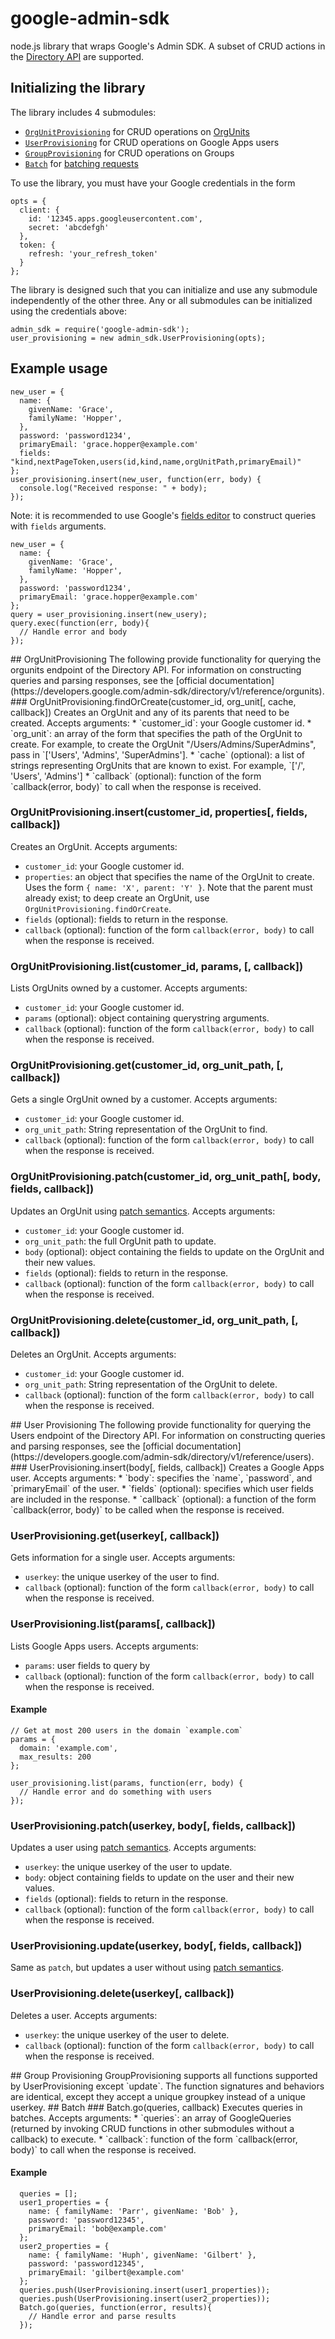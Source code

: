 # google-admin-sdk
node.js library that wraps Google's Admin SDK. A subset of CRUD actions in the [Directory API](https://developers.google.com/admin-sdk/directory/v1/reference/) are supported.

## Initializing the library
The library includes 4 submodules:
* [`OrgUnitProvisioning`](#OrgUnitProvisioning) for CRUD operations on [OrgUnits](https://support.google.com/a/answer/4352075?hl=en)
* [`UserProvisioning`](#UserProvisioning) for CRUD operations on Google Apps users
* [`GroupProvisioning`](#GroupProvisioning) for CRUD operations on Groups
* [`Batch`](#Batch) for [batching requests](https://developers.google.com/+/domains/batch)

To use the library, you must have your Google credentials in the form
```
opts = {
  client: {
    id: '12345.apps.googleusercontent.com',
    secret: 'abcdefgh'
  },
  token: {
    refresh: 'your_refresh_token'
  }
};

```

The library is designed such that you can initialize and use any submodule independently of the other three. Any or all submodules can be initialized using the credentials above:
```
admin_sdk = require('google-admin-sdk');
user_provisioning = new admin_sdk.UserProvisioning(opts);
```

## Example usage
```
new_user = {
  name: {
    givenName: 'Grace',
    familyName: 'Hopper',
  },
  password: 'password1234',
  primaryEmail: 'grace.hopper@example.com'
  fields: "kind,nextPageToken,users(id,kind,name,orgUnitPath,primaryEmail)"
};
user_provisioning.insert(new_user, function(err, body) {
  console.log("Received response: " + body);
});
```
Note: it is recommended to use Google's [fields editor](https://developers.google.com/admin-sdk/directory/v1/reference/users/insert) to construct queries with `fields` arguments.

```
new_user = {
  name: {
    givenName: 'Grace',
    familyName: 'Hopper',
  },
  password: 'password1234',
  primaryEmail: 'grace.hopper@example.com'
};
query = user_provisioning.insert(new_usery);
query.exec(function(err, body){
  // Handle error and body
});
```
<a name="OrgUnitProvisioning" />
## OrgUnitProvisioning
The following provide functionality for querying the orgunits endpoint of the Directory API. For information on constructing queries and parsing responses, see the [official documentation](https://developers.google.com/admin-sdk/directory/v1/reference/orgunits).
### OrgUnitProvisioning.findOrCreate(customer_id, org_unit[, cache, callback])
Creates an OrgUnit and any of its parents that need to be created. Accepts arguments:
* `customer_id`: your Google customer id.
* `org_unit`: an array of the form that specifies the path of the OrgUnit to create. For example, to create the OrgUnit "/Users/Admins/SuperAdmins", pass in `['Users', 'Admins', 'SuperAdmins'].
* `cache` (optional): a list of strings representing OrgUnits that are known to exist. For example, `['/', 'Users', 'Admins']
* `callback` (optional): function of the form `callback(error, body)` to call when the response is received.

### OrgUnitProvisioning.insert(customer_id, properties[, fields, callback])
Creates an OrgUnit. Accepts arguments:
* `customer_id`: your Google customer id.
* `properties`: an object that specifies the name of the OrgUnit to create. Uses the form `{ name: 'X', parent: 'Y' }`. Note that the parent must already exist; to deep create an OrgUnit, use `OrgUnitProvisioning.findOrCreate`.
* `fields` (optional): fields to return in the response.
* `callback` (optional): function of the form `callback(error, body)` to call when the response is received.

### OrgUnitProvisioning.list(customer_id, params, [, callback])
Lists OrgUnits owned by a customer. Accepts arguments:
* `customer_id`: your Google customer id.
* `params` (optional): object containing querystring arguments.
* `callback` (optional): function of the form `callback(error, body)` to call when the response is received.

### OrgUnitProvisioning.get(customer_id, org_unit_path, [, callback])
Gets a single OrgUnit owned by a customer. Accepts arguments:
* `customer_id`: your Google customer id.
* `org_unit_path`: String representation of the OrgUnit to find.
* `callback` (optional): function of the form `callback(error, body)` to call when the response is received.

### OrgUnitProvisioning.patch(customer_id, org_unit_path[, body, fields, callback])
Updates an OrgUnit using [patch semantics](https://developers.google.com/admin-sdk/directory/v1/guides/performance#patch). Accepts arguments:
* `customer_id`: your Google customer id.
* `org_unit_path`: the full OrgUnit path to update.
* `body` (optional): object containing the fields to update on the OrgUnit and their new values.
* `fields` (optional): fields to return in the response.
* `callback` (optional): function of the form `callback(error, body)` to call when the response is received.

### OrgUnitProvisioning.delete(customer_id, org_unit_path, [, callback])
Deletes an OrgUnit. Accepts arguments:
* `customer_id`: your Google customer id.
* `org_unit_path`: String representation of the OrgUnit to delete.
* `callback` (optional): function of the form `callback(error, body)` to call when the response is received.


<a name="UserProvisioning" />
## User Provisioning
The following provide functionality for querying the Users endpoint of the Directory API. For information on constructing queries and parsing responses, see the [official documentation](https://developers.google.com/admin-sdk/directory/v1/reference/users).
### UserProvisioning.insert(body[, fields, callback])
Creates a Google Apps user. Accepts arguments:
* `body`: specifies the `name`, `password`, and `primaryEmail` of the user.
* `fields` (optional): specifies which user fields are included in the response.
* `callback` (optional): a function of the form `callback(error, body)` to be called when the response is received.

### UserProvisioning.get(userkey[, callback])
Gets information for a single user. Accepts arguments:
* `userkey`: the unique userkey of the user to find.
* `callback` (optional): function of the form `callback(error, body)` to call when the response is received.

### UserProvisioning.list(params[, callback])
Lists Google Apps users. Accepts arguments:
* `params`: user fields to query by
* `callback` (optional): function of the form `callback(error, body)` to call when the response is received.

#### Example
```
// Get at most 200 users in the domain `example.com`
params = {
  domain: 'example.com',
  max_results: 200
};

user_provisioning.list(params, function(err, body) {
  // Handle error and do something with users
});
```

### UserProvisioning.patch(userkey, body[, fields, callback])
Updates a user using [patch semantics](https://developers.google.com/admin-sdk/directory/v1/guides/performance#patch). Accepts arguments:
* `userkey`: the unique userkey of the user to update.
* `body`: object containing fields to update on the user and their new values.
* `fields` (optional): fields to return in the response.
* `callback` (optional): function of the form `callback(error, body)` to call when the response is received.

### UserProvisioning.update(userkey, body[, fields, callback])
Same as `patch`, but updates a user without using [patch semantics](https://developers.google.com/admin-sdk/directory/v1/guides/performance#patch).

### UserProvisioning.delete(userkey[, callback])
Deletes a user. Accepts arguments:
* `userkey`: the unique userkey of the user to delete.
* `callback` (optional): function of the form `callback(error, body)` to call when the response is received.

<a name="GroupProvisioning" />
## Group Provisioning
GroupProvisioning supports all functions supported by UserProvisioning except `update`. The function signatures and behaviors are identical, except they accept a unique groupkey instead of a unique userkey.

<a name="Batch" />
## Batch
### Batch.go(queries, callback)
Executes queries in batches. Accepts arguments:
* `queries`: an array of GoogleQueries (returned by invoking CRUD functions in other submodules without a callback) to execute.
* `callback`: function of the form `callback(error, body)` to call when the response is received.

#### Example
```
  queries = [];
  user1_properties = {
    name: { familyName: 'Parr', givenName: 'Bob' },
    password: 'password12345',
    primaryEmail: 'bob@example.com'
  };
  user2_properties = {
    name: { familyName: 'Huph', givenName: 'Gilbert' },
    password: 'password12345',
    primaryEmail: 'gilbert@example.com'
  };
  queries.push(UserProvisioning.insert(user1_properties));
  queries.push(UserProvisioning.insert(user2_properties));
  Batch.go(queries, function(error, results){
    // Handle error and parse results
  });
```
